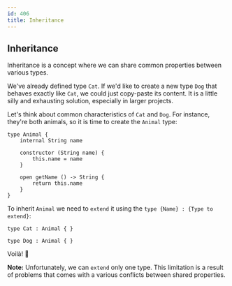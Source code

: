 ```yaml
---
id: 406
title: Inheritance
---
```


## Inheritance
Inheritance is a concept where we can share common properties between various types.

We've already defined type `Cat`. 
If we'd like to create a new type `Dog` that behaves exactly like `Cat`, we could just copy-paste its content.
It is a little silly and exhausting solution, especially in larger projects.

Let's think about common characteristics of `Cat` and `Dog`. 
For instance, they're both animals, so it is time to create the `Animal` type:

```panda
type Animal {
    internal String name

    constructor (String name) {
        this.name = name
    }

    open getName () -> String {
        return this.name
    }
}
```

To inherit `Animal` we need to `extend` it using the `type {Name} : {Type to extend}`:

```panda
type Cat : Animal { }

type Dog : Animal { }
```

Voilà! 🥖 

**Note:** Unfortunately, we can `extend` only one type. 
This limitation is a result of problems that comes with a various conflicts between shared properties.
